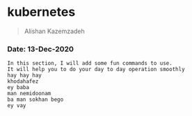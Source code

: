 # kubernetes
> Alishan Kazemzadeh
### Date: 13-Dec-2020

```
In this section, I will add some fun commands to use.
It will help you to do your day to day operation smoothly
hay hay hay
khodahafez
ey baba
man nemidoonam
ba man sokhan bego
ey vay
```
